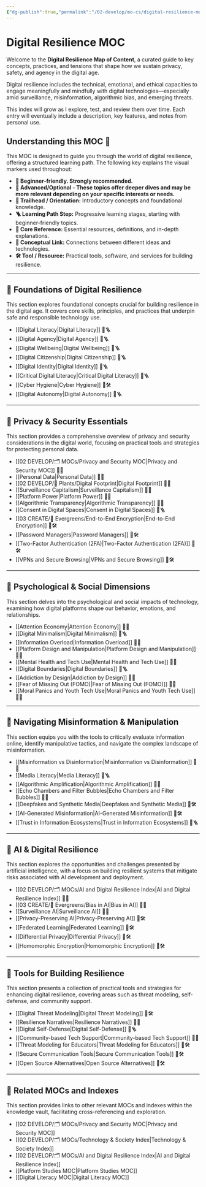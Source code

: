 ```yaml
---
{"dg-publish":true,"permalink":"/02-develop/mo-cs/digital-resilience-moc/","title":"Digital Resilience MOC","tags":["moc","digital-resilience","digital-literacy","privacy","security"]}
---
```



# Digital Resilience MOC

Welcome to the **Digital Resilience Map of Content**, a curated guide to key concepts, practices, and tensions that shape how we sustain privacy, safety, and agency in the digital age.

Digital resilience includes the technical, emotional, and ethical capacities to engage meaningfully and mindfully with digital technologies—especially amid surveillance, misinformation, algorithmic bias, and emerging threats.

This index will grow as I explore, test, and review them over time. Each entry will eventually include a description, key features, and notes from personal use.

## Understanding this MOC 🧭
This MOC is designed to guide you through the world of digital resilience, offering a structured learning path. The following key explains the visual markers used throughout:

*   **🔹 Beginner-friendly. Strongly recommended.**
*   **🔸 Advanced/Optional - These topics offer deeper dives and may be more relevant depending on your specific interests or needs.**
*   **🧭 Trailhead / Orientation:** Introductory concepts and foundational knowledge.
*   **🪜 Learning Path Step:** Progressive learning stages, starting with beginner-friendly topics.
*   **📘 Core Reference:** Essential resources, definitions, and in-depth explanations.
*   **🧩 Conceptual Link:** Connections between different ideas and technologies.
*   **🛠️ Tool / Resource:** Practical tools, software, and services for building resilience.

---
## 🌱 Foundations of Digital Resilience
This section explores foundational concepts crucial for building resilience in the digital age. It covers core skills, principles, and practices that underpin safe and responsible technology use.

- [[Digital Literacy\|Digital Literacy]] 🔹🪜
- [[Digital Agency\|Digital Agency]] 🔹🪜 
- [[Digital Wellbeing\|Digital Wellbeing]] 🔹🪜 
- [[Digital Citizenship\|Digital Citizenship]] 🔹🪜 
- [[Digital Identity\|Digital Identity]] 🔹🪜 
- [[Critical Digital Literacy\|Critical Digital Literacy]] 🔹🪜
- [[Cyber Hygiene\|Cyber Hygiene]] 🔹🛠️ 
- [[Digital Autonomy\|Digital Autonomy]] 🔹🪜 
---

## 🔐 Privacy & Security Essentials
This section provides a comprehensive overview of privacy and security considerations in the digital world, focusing on practical tools and strategies for protecting personal data.

- [[02 DEVELOP/🗂️ MOCs/Privacy and Security MOC\|Privacy and Security MOC]] 🔹📘  
- [[Personal Data\|Personal Data]] 🔹📘  
- [[02 DEVELOP/🌿 Plants/Digital Footprint\|Digital Footprint]] 🔹📘  
- [[Surveillance Capitalism\|Surveillance Capitalism]] 🔸🧩  
- [[Platform Power\|Platform Power]] 🔸🧩  
- [[Algorithmic Transparency\|Algorithmic Transparency]] 🔸🧩  
- [[Consent in Digital Spaces\|Consent in Digital Spaces]] 🔹🪜  
- [[03 CREATE/🌲 Evergreens/End-to-End Encryption\|End-to-End Encryption]] 🔸🛠️  
- [[Password Managers\|Password Managers]] 🔹🛠️  
- [[Two-Factor Authentication (2FA)\|Two-Factor Authentication (2FA)]] 🔹🛠️  
- [[VPNs and Secure Browsing\|VPNs and Secure Browsing]] 🔹🛠️  

---

## 🧠 Psychological & Social Dimensions
This section delves into the psychological and social impacts of technology, examining how digital platforms shape our behavior, emotions, and relationships.

- [[Attention Economy\|Attention Economy]] 🔹🧩  
- [[Digital Minimalism\|Digital Minimalism]] 🔸🪜  
- [[Information Overload\|Information Overload]] 🔹🧩  
- [[Platform Design and Manipulation\|Platform Design and Manipulation]] 🔸🧩  
- [[Mental Health and Tech Use\|Mental Health and Tech Use]] 🔹🧩  
- [[Digital Boundaries\|Digital Boundaries]] 🔹🪜  
- [[Addiction by Design\|Addiction by Design]] 🔸🧩  
- [[Fear of Missing Out (FOMO)\|Fear of Missing Out (FOMO)]] 🔹🧩  
- [[Moral Panics and Youth Tech Use\|Moral Panics and Youth Tech Use]] 🔸🧩  

---

## 🧭 Navigating Misinformation & Manipulation
This section equips you with the tools to critically evaluate information online, identify manipulative tactics, and navigate the complex landscape of misinformation.

- [[Misinformation vs Disinformation\|Misinformation vs Disinformation]] 🔹📘  
- [[Media Literacy\|Media Literacy]] 🔹🪜  
- [[Algorithmic Amplification\|Algorithmic Amplification]] 🔸🧩  
- [[Echo Chambers and Filter Bubbles\|Echo Chambers and Filter Bubbles]] 🔹🧩  
- [[Deepfakes and Synthetic Media\|Deepfakes and Synthetic Media]] 🔸🛠️  
- [[AI-Generated Misinformation\|AI-Generated Misinformation]] 🔸🛠️  
- [[Trust in Information Ecosystems\|Trust in Information Ecosystems]] 🔹🪜  

---

## 🤖 AI & Digital Resilience
This section explores the opportunities and challenges presented by artificial intelligence, with a focus on building resilient systems that mitigate risks associated with AI development and deployment.

- [[02 DEVELOP/🗂️ MOCs/AI and Digital Resilience Index\|AI and Digital Resilience Index]] 🔸📘  
- [[03 CREATE/🌲 Evergreens/Bias in AI\|Bias in AI]] 🔹🧩  
- [[Surveillance AI\|Surveillance AI]] 🔸🧩  
- [[Privacy-Preserving AI\|Privacy-Preserving AI]] 🔸🛠️  
- [[Federated Learning\|Federated Learning]] 🔸🛠️  
- [[Differential Privacy\|Differential Privacy]] 🔸🛠️  
- [[Homomorphic Encryption\|Homomorphic Encryption]] 🔸🛠️  

---

## 🧰 Tools for Building Resilience
This section presents a collection of practical tools and strategies for enhancing digital resilience, covering areas such as threat modeling, self-defense, and community support.

- [[Digital Threat Modeling\|Digital Threat Modeling]] 🔸🛠️  
- [[Resilience Narratives\|Resilience Narratives]] 🔹🧩  
- [[Digital Self-Defense\|Digital Self-Defense]] 🔹🪜  
- [[Community-based Tech Support\|Community-based Tech Support]] 🔹🧩  
- [[Threat Modeling for Educators\|Threat Modeling for Educators]] 🔸🛠️  
- [[Secure Communication Tools\|Secure Communication Tools]] 🔹🛠️  
- [[Open Source Alternatives\|Open Source Alternatives]] 🔸🛠️  

---

## 🔗 Related MOCs and Indexes
This section provides links to other relevant MOCs and indexes within the knowledge vault, facilitating cross-referencing and exploration.

- [[02 DEVELOP/🗂️ MOCs/Privacy and Security MOC\|Privacy and Security MOC]]  
- [[02 DEVELOP/🗂️ MOCs/Technology & Society Index\|Technology & Society Index]]  
- [[02 DEVELOP/🗂️ MOCs/AI and Digital Resilience Index\|AI and Digital Resilience Index]]  
- [[Platform Studies MOC\|Platform Studies MOC]]  
- [[Digital Literacy MOC\|Digital Literacy MOC]]  
